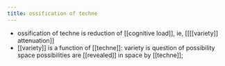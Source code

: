```yaml
---
title: ossification of techne
---
```


- ossification of techne is reduction of [[cognitive load]], ie, [[[[variety]] attenuation]]
- [[variety]] is a function of [[techne]]: variety is question of possibility space
  possibilities are [[revealed]] in space by [[techne]];